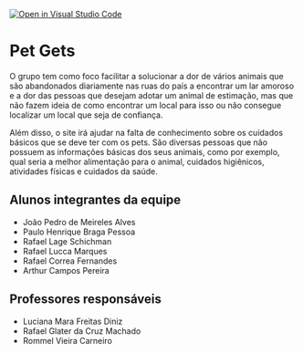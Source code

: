 [![Open in Visual Studio Code](https://classroom.github.com/assets/open-in-vscode-718a45dd9cf7e7f842a935f5ebbe5719a5e09af4491e668f4dbf3b35d5cca122.svg)](https://classroom.github.com/online_ide?assignment_repo_id=10830047&assignment_repo_type=AssignmentRepo)
# Pet Gets
O grupo tem como foco facilitar a solucionar a dor de vários animais que são abandonados diariamente nas ruas do país a encontrar um lar amoroso e a dor das pessoas que desejam adotar um animal de estimação, mas que não fazem ideia de como encontrar um local para isso ou não consegue localizar um local que seja de confiança.

Além disso, o site irá ajudar na falta de conhecimento sobre os cuidados básicos que se deve ter com os pets. São diversas pessoas que não possuem as informações básicas dos seus animais, como por exemplo, qual seria a melhor alimentação para o animal, cuidados higiênicos, atividades físicas e cuidados da saúde.

## Alunos integrantes da equipe

* João Pedro de Meireles Alves
* Paulo Henrique Braga Pessoa
* Rafael Lage Schichman
* Rafael Lucca Marques
* Rafael Correa Fernandes
* Arthur Campos Pereira

## Professores responsáveis

* Luciana Mara Freitas Diniz
* Rafael Glater da Cruz Machado
* Rommel Vieira Carneiro


